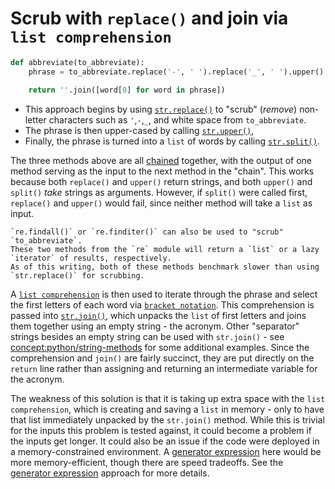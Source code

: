 # Scrub with `replace()` and join via `list comprehension`

```python
def abbreviate(to_abbreviate):
    phrase = to_abbreviate.replace('-', ' ').replace('_', ' ').upper().split()

    return ''.join([word[0] for word in phrase])
```

-  This approach begins by using  [`str.replace()`][str-replace] to "scrub" (_remove_) non-letter characters such as `'`,`-`,`_`, and white space from `to_abbreviate`.
- The phrase is then upper-cased by calling [`str.upper()`][str-upper],
- Finally, the phrase is turned into a `list` of words by calling [`str.split()`][str-split].

The three methods above are all [chained][chaining] together, with the output of one method serving as the input to the next method in the "chain".
This works because both `replace()` and `upper()` return strings, and both `upper()` and `split()` _take_ strings as arguments.
However, if `split()` were called first, `replace()` and `upper()` would fail, since neither method will take a `list` as input.


~~~~exercism/note
`re.findall()` or `re.finditer()` can also be used to "scrub" `to_abbreviate`.
These two methods from the `re` module will return a `list` or a lazy `iterator` of results, respectively.
As of this writing, both of these methods benchmark slower than using `str.replace()` for scrubbing.
~~~~


A [`list comprehension`][list comprehension] is then used to iterate through the phrase and select the first letters of each word via [`bracket notation`][subscript notation].
This comprehension is passed into [`str.join()`][str-join], which unpacks the `list` of first letters and joins them together using an empty string - the acronym.
Other "separator" strings besides an empty string can be used with `str.join()` - see [concept:python/string-methods]() for some additional examples.
Since the comprehension and `join()` are fairly succinct, they are put directly on the `return` line rather than assigning and returning an intermediate variable for the acronym.


The weakness of this solution is that it is taking up extra space with the `list comprehension`, which is creating and saving a `list` in memory - only to have that list immediately unpacked by the `str.join()` method.
While this is trivial for the inputs this problem is tested against, it could become a problem if the inputs get longer.
It could also be an issue if the code were deployed in a memory-constrained environment.
A [generator expression][generator-expression] here would be more memory-efficient, though there are speed tradeoffs.
See the [generator expression][approach-generator-expression] approach for more details.

[approach-generator-expression]: https://exercism.org/tracks/python/exercises/acronym/approaches/generator-expression
[chaining]: https://pyneng.readthedocs.io/en/latest/book/04_data_structures/method_chaining.html
[generator-expression]: https://dbader.org/blog/python-generator-expressions
[list comprehension]: https://treyhunner.com/2015/12/python-list-comprehensions-now-in-color/
[str-join]: https://docs.python.org/3/library/stdtypes.html#str.join
[str-replace]: https://docs.python.org/3/library/stdtypes.html#str.replace
[str-split]: https://docs.python.org/3/library/stdtypes.html#str.split
[str-upper]: https://docs.python.org/3/library/stdtypes.html#str.upper
[subscript notation]: https://docs.python.org/3/glossary.html#term-slice
